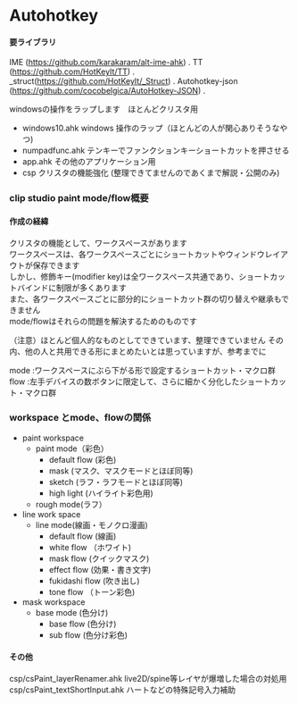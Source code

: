 # Autohotkey

#### 要ライブラリ
IME (https://github.com/karakaram/alt-ime-ahk) . 
TT (https://github.com/HotKeyIt/TT) . 
_struct(https://github.com/HotKeyIt/_Struct) . 
Autohotkey-json  (https://github.com/cocobelgica/AutoHotkey-JSON) . 
  
windowsの操作をラップします　ほとんどクリスタ用  
+ windows10.ahk windows 操作のラップ（ほとんどの人が関心ありそうなやつ)
+ numpadfunc.ahk テンキーでファンクションキーショートカットを押させる
+ app.ahk その他のアプリケーション用
+ csp クリスタの機能強化 (整理できてませんのであくまで解説・公開のみ)


### clip studio paint mode/flow概要
#### 作成の経緯
クリスタの機能として、ワークスペースがあります  
ワークスペースは、各ワークスペースごとにショートカットやウィンドウレイアウトが保存できます  
しかし、修飾キー(modifier key)は全ワークスペース共通であり、ショートカットバインドに制限が多くあります  
また、各ワークスペースごとに部分的にショートカット群の切り替えや継承もできません  
mode/flowはそれらの問題を解決するためのものです  

（注意）ほとんど個人的なものとしてできています、整理できていません
その内、他の人と共用できる形にまとめたいとは思っていますが、参考までに

mode :ワークスペースにぶら下がる形で設定するショートカット・マクロ群  
flow :左手デバイスの数ボタンに限定して、さらに細かく分化したショートカット・マクロ群  

### workspace とmode、flowの関係
+ paint workspace
  - paint mode（彩色）
    + default flow (彩色)
    + mask (マスク、マスクモードとほぼ同等)
    + sketch (ラフ・ラフモードとほぼ同等)
    + high light (ハイライト彩色用)
  - rough mode(ラフ）
+ line work space
  - line mode(線画・モノクロ漫画)
    + default flow (線画)
    + white flow （ホワイト)
    + mask flow (クイックマスク)
    + effect flow (効果・書き文字)
    + fukidashi flow (吹き出し)
    + tone flow （トーン彩色)
+ mask workspace
  - base mode (色分け)
    + base flow (色分け)
    + sub flow (色分け彩色)

#### その他
csp/csPaint_layerRenamer.ahk live2D/spine等レイヤが爆増した場合の対処用  
csp/csPaint_textShortInput.ahk ハートなどの特殊記号入力補助
